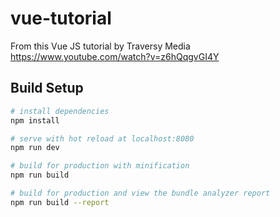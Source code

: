 # vue-tutorial
From this Vue JS tutorial by Traversy Media https://www.youtube.com/watch?v=z6hQqgvGI4Y

## Build Setup

```bash
# install dependencies
npm install

# serve with hot reload at localhost:8080
npm run dev

# build for production with minification
npm run build

# build for production and view the bundle analyzer report
npm run build --report
```
